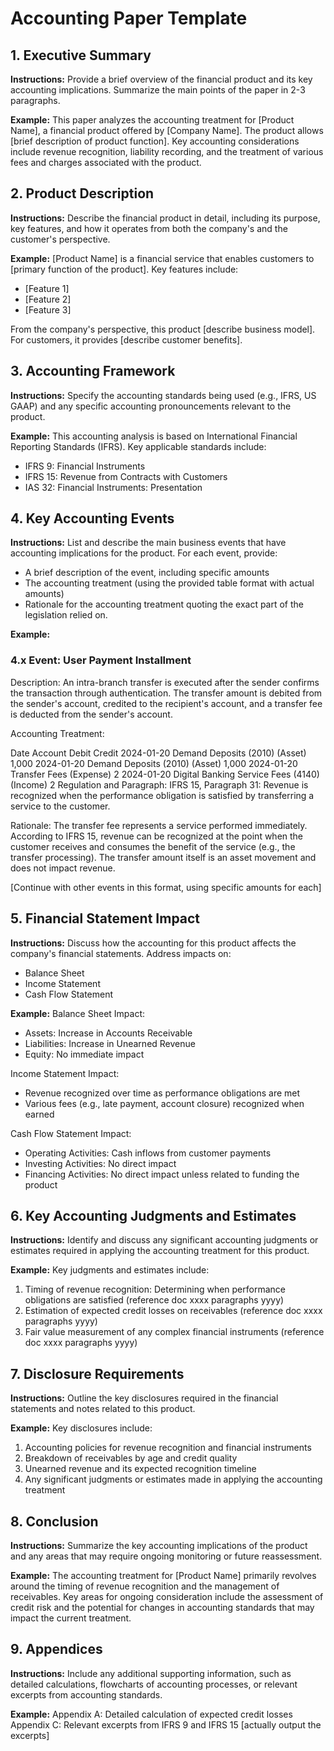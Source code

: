 # Accounting Paper Template

## 1. Executive Summary

**Instructions:** Provide a brief overview of the financial product and its key accounting implications. Summarize the main points of the paper in 2-3 paragraphs.

**Example:**
This paper analyzes the accounting treatment for [Product Name], a financial product offered by [Company Name]. The product allows [brief description of product function]. Key accounting considerations include revenue recognition, liability recording, and the treatment of various fees and charges associated with the product.

## 2. Product Description

**Instructions:** Describe the financial product in detail, including its purpose, key features, and how it operates from both the company's and the customer's perspective.

**Example:**
[Product Name] is a financial service that enables customers to [primary function of the product]. Key features include:

- [Feature 1]
- [Feature 2]
- [Feature 3]

From the company's perspective, this product [describe business model]. For customers, it provides [describe customer benefits].

## 3. Accounting Framework

**Instructions:** Specify the accounting standards being used (e.g., IFRS, US GAAP) and any specific accounting pronouncements relevant to the product.

**Example:**
This accounting analysis is based on International Financial Reporting Standards (IFRS). Key applicable standards include:

- IFRS 9: Financial Instruments
- IFRS 15: Revenue from Contracts with Customers
- IAS 32: Financial Instruments: Presentation

## 4. Key Accounting Events

**Instructions:** List and describe the main business events that have accounting implications for the product. For each event, provide:

- A brief description of the event, including specific amounts
- The accounting treatment (using the provided table format with actual amounts)
- Rationale for the accounting treatment quoting the exact part of the legislation relied on.

**Example:**

### 4.x Event: User Payment Installment

Description: An intra-branch transfer is executed after the sender confirms the transaction through authentication. The transfer amount is debited from the sender's account, credited to the recipient's account, and a transfer fee is deducted from the sender's account.

Accounting Treatment:

Date Account Debit Credit
2024-01-20 Demand Deposits (2010) (Asset) 1,000 
2024-01-20 Demand Deposits (2010) (Asset)  1,000
2024-01-20 Transfer Fees (Expense) 2 
2024-01-20 Digital Banking Service Fees (4140) (Income)  2
Regulation and Paragraph:
IFRS 15, Paragraph 31: Revenue is recognized when the performance obligation is satisfied by transferring a service to the customer.

Rationale:
The transfer fee represents a service performed immediately. According to IFRS 15, revenue can be recognized at the point when the customer receives and consumes the benefit of the service (e.g., the transfer processing). The transfer amount itself is an asset movement and does not impact revenue.

[Continue with other events in this format, using specific amounts for each]

## 5. Financial Statement Impact

**Instructions:** Discuss how the accounting for this product affects the company's financial statements. Address impacts on:

- Balance Sheet
- Income Statement
- Cash Flow Statement

**Example:**
Balance Sheet Impact:

- Assets: Increase in Accounts Receivable
- Liabilities: Increase in Unearned Revenue
- Equity: No immediate impact

Income Statement Impact:

- Revenue recognized over time as performance obligations are met
- Various fees (e.g., late payment, account closure) recognized when earned

Cash Flow Statement Impact:

- Operating Activities: Cash inflows from customer payments
- Investing Activities: No direct impact
- Financing Activities: No direct impact unless related to funding the product

## 6. Key Accounting Judgments and Estimates

**Instructions:** Identify and discuss any significant accounting judgments or estimates required in applying the accounting treatment for this product.

**Example:**
Key judgments and estimates include:

1. Timing of revenue recognition: Determining when performance obligations are satisfied (reference doc xxxx paragraphs yyyy)
2. Estimation of expected credit losses on receivables (reference doc xxxx paragraphs yyyy)
3. Fair value measurement of any complex financial instruments (reference doc xxxx paragraphs yyyy)

## 7. Disclosure Requirements

**Instructions:** Outline the key disclosures required in the financial statements and notes related to this product.

**Example:**
Key disclosures include:

1. Accounting policies for revenue recognition and financial instruments
2. Breakdown of receivables by age and credit quality
3. Unearned revenue and its expected recognition timeline
4. Any significant judgments or estimates made in applying the accounting treatment

## 8. Conclusion

**Instructions:** Summarize the key accounting implications of the product and any areas that may require ongoing monitoring or future reassessment.

**Example:**
The accounting treatment for [Product Name] primarily revolves around the timing of revenue recognition and the management of receivables. Key areas for ongoing consideration include the assessment of credit risk and the potential for changes in accounting standards that may impact the current treatment.

## 9. Appendices

**Instructions:** Include any additional supporting information, such as detailed calculations, flowcharts of accounting processes, or relevant excerpts from accounting standards.

**Example:**
Appendix A: Detailed calculation of expected credit losses
Appendix C: Relevant excerpts from IFRS 9 and IFRS 15  [actually output the excerpts]
